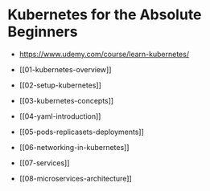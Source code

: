 # Kubernetes for the Absolute Beginners

- <https://www.udemy.com/course/learn-kubernetes/>

- [[01-kubernetes-overview]]
- [[02-setup-kubernetes]]
- [[03-kubernetes-concepts]]
- [[04-yaml-introduction]]
- [[05-pods-replicasets-deployments]]
- [[06-networking-in-kubernetes]]
- [[07-services]]
- [[08-microservices-architecture]]
